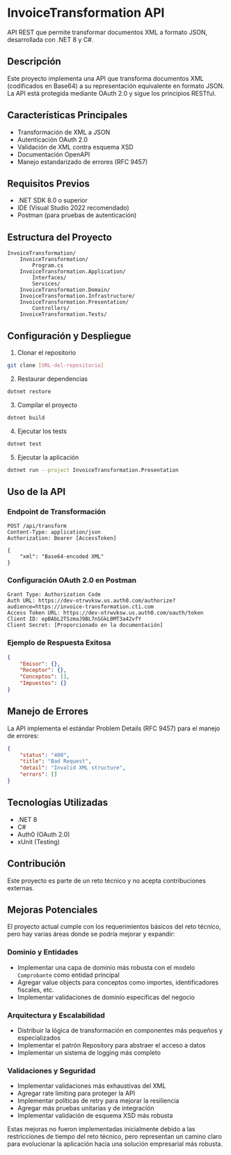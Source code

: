 # InvoiceTransformation API

API REST que permite transformar documentos XML a formato JSON, desarrollada con .NET 8 y C#.

## Descripción

Este proyecto implementa una API que transforma documentos XML (codificados en Base64) a su representación equivalente en formato JSON. La API está protegida mediante OAuth 2.0 y sigue los principios RESTful.

## Características Principales

- Transformación de XML a JSON
- Autenticación OAuth 2.0
- Validación de XML contra esquema XSD
- Documentación OpenAPI
- Manejo estandarizado de errores (RFC 9457)

## Requisitos Previos

- .NET SDK 8.0 o superior
- IDE (Visual Studio 2022 recomendado)
- Postman (para pruebas de autenticación)

## Estructura del Proyecto

```
InvoiceTransformation/
    InvoiceTransformation/
        Program.cs
    InvoiceTransformation.Application/
        Interfaces/
        Services/
    InvoiceTransformation.Domain/
    InvoiceTransformation.Infrastructure/
    InvoiceTransformation.Presentation/
        Controllers/
    InvoiceTransformation.Tests/
```

## Configuración y Despliegue

1. Clonar el repositorio
```bash
git clone [URL-del-repositorio]
```

2. Restaurar dependencias
```bash
dotnet restore
```

3. Compilar el proyecto
```bash
dotnet build
```

4. Ejecutar los tests
```bash
dotnet test
```

5. Ejecutar la aplicación
```bash
dotnet run --project InvoiceTransformation.Presentation
```

## Uso de la API

### Endpoint de Transformación

```http
POST /api/transform
Content-Type: application/json
Authorization: Bearer [AccessToken]

{
    "xml": "Base64-encoded XML"
}
```

### Configuración OAuth 2.0 en Postman

```
Grant Type: Authorization Code
Auth URL: https://dev-otrwvksw.us.auth0.com/authorize?audience=https://invoice-transformation.cti.com
Access Token URL: https://dev-otrwvksw.us.auth0.com/oauth/token
Client ID: epBAbL2TSzmaJ9BL7nSGkL0MT3a42vfY
Client Secret: [Proporcionado en la documentación]
```

### Ejemplo de Respuesta Exitosa

```json
{
    "Emisor": {},
    "Receptor": {},
    "Conceptos": [],
    "Impuestos": {}
}
```

## Manejo de Errores

La API implementa el estándar Problem Details (RFC 9457) para el manejo de errores:

```json
{
    "status": "400",
    "title": "Bad Request",
    "detail": "Invalid XML structure",
    "errors": []
}
```

## Tecnologías Utilizadas

- .NET 8
- C#
- Auth0 (OAuth 2.0)
- xUnit (Testing)

## Contribución

Este proyecto es parte de un reto técnico y no acepta contribuciones externas.

## Mejoras Potenciales

El proyecto actual cumple con los requerimientos básicos del reto técnico, pero hay varias áreas donde se podría mejorar y expandir:

### Dominio y Entidades
- Implementar una capa de dominio más robusta con el modelo `Comprobante` como entidad principal
- Agregar value objects para conceptos como importes, identificadores fiscales, etc.
- Implementar validaciones de dominio específicas del negocio

### Arquitectura y Escalabilidad
- Distribuir la lógica de transformación en componentes más pequeños y especializados
- Implementar el patrón Repository para abstraer el acceso a datos
- Implementar un sistema de logging más completo

### Validaciones y Seguridad
- Implementar validaciones más exhaustivas del XML
- Agregar rate limiting para proteger la API
- Implementar políticas de retry para mejorar la resiliencia
- Agregar más pruebas unitarias y de integración
- Implementar validación de esquema XSD más robusta


Estas mejoras no fueron implementadas inicialmente debido a las restricciones de tiempo del reto técnico, pero representan un camino claro para evolucionar la aplicación hacia una solución empresarial más robusta.

